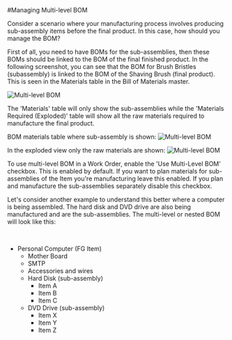 <!-- add-breadcrumbs -->
#Managing Multi-level BOM

Consider a scenario where your manufacturing process involves producing sub-assembly items before the final product. In this case, how should you manage the BOM?

First of all, you need to have BOMs for the sub-assemblies, then these BOMs should be linked to the BOM of the final finished product. In the following screenshot, you can see that the BOM for Brush Bristles (subassembly) is linked to the BOM of the Shaving Brush (final product). This is seen in the Materials table in the Bill of Materials master.

![Multi-level BOM](/docs/v13/assets/img/articles/multi-bom.png)

The 'Materials' table will only show the sub-assemblies while the 'Materials Required (Exploded)' table will show all the raw materials required to manufacture the final product.

BOM materials table where sub-assembly is shown:
![Multi-level BOM](/docs/v13/assets/img/articles/bom-materials.png)

In the exploded view only the raw materials are shown:
![Multi-level BOM](/docs/v13/assets/img/articles/bom-materials-exploded.png)


To use multi-level BOM in a Work Order, enable the 'Use Multi-Level BOM' checkbox. This is enabled by default. If you want to plan materials for sub-assemblies of the Item you're manufacturing leave this enabled. If you plan and manufacture the sub-assemblies separately disable this checkbox.

<!-- <img alt="Nested BOM" class="screenshot" src="{{docs_base_url}}/assets/img/articles/nested-bom-1.png"> -->

Let's consider another example to understand this better where a computer is being assembled. The hard disk and DVD drive are also being manufactured and are the sub-assemblies. The multi-level or nested BOM will look like this:

    
- Personal Computer (FG Item)
    - Mother Board
    - SMTP
    - Accessories and wires
    - Hard Disk (sub-assembly)
        - Item A
        - Item B
        - Item C
    - DVD Drive (sub-assembly)
        - Item X
        - Item Y
        - Item Z




<!-- markdown -->
